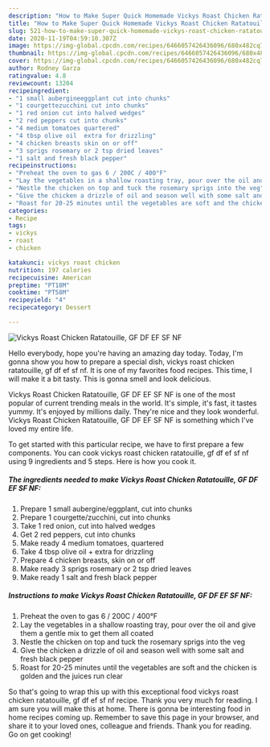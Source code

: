 ```yaml
---
description: "How to Make Super Quick Homemade Vickys Roast Chicken Ratatouille, GF DF EF SF NF"
title: "How to Make Super Quick Homemade Vickys Roast Chicken Ratatouille, GF DF EF SF NF"
slug: 521-how-to-make-super-quick-homemade-vickys-roast-chicken-ratatouille-gf-df-ef-sf-nf
date: 2020-11-19T04:59:10.307Z
image: https://img-global.cpcdn.com/recipes/6466057426436096/680x482cq70/vickys-roast-chicken-ratatouille-gf-df-ef-sf-nf-recipe-main-photo.jpg
thumbnail: https://img-global.cpcdn.com/recipes/6466057426436096/680x482cq70/vickys-roast-chicken-ratatouille-gf-df-ef-sf-nf-recipe-main-photo.jpg
cover: https://img-global.cpcdn.com/recipes/6466057426436096/680x482cq70/vickys-roast-chicken-ratatouille-gf-df-ef-sf-nf-recipe-main-photo.jpg
author: Rodney Garza
ratingvalue: 4.8
reviewcount: 13204
recipeingredient:
- "1 small aubergineeggplant cut into chunks"
- "1 courgettezucchini cut into chunks"
- "1 red onion cut into halved wedges"
- "2 red peppers cut into chunks"
- "4 medium tomatoes quartered"
- "4 tbsp olive oil  extra for drizzling"
- "4 chicken breasts skin on or off"
- "3 sprigs rosemary or 2 tsp dried leaves"
- "1 salt and fresh black pepper"
recipeinstructions:
- "Preheat the oven to gas 6 / 200C / 400°F"
- "Lay the vegetables in a shallow roasting tray, pour over the oil and give them a gentle mix to get them all coated"
- "Nestle the chicken on top and tuck the rosemary sprigs into the veg"
- "Give the chicken a drizzle of oil and season well with some salt and fresh black pepper"
- "Roast for 20-25 minutes until the vegetables are soft and the chicken is golden and the juices run clear"
categories:
- Recipe
tags:
- vickys
- roast
- chicken

katakunci: vickys roast chicken 
nutrition: 197 calories
recipecuisine: American
preptime: "PT18M"
cooktime: "PT58M"
recipeyield: "4"
recipecategory: Dessert

---
```



![Vickys Roast Chicken Ratatouille, GF DF EF SF NF](https://img-global.cpcdn.com/recipes/6466057426436096/680x482cq70/vickys-roast-chicken-ratatouille-gf-df-ef-sf-nf-recipe-main-photo.jpg)

Hello everybody, hope you're having an amazing day today. Today, I'm gonna show you how to prepare a special dish, vickys roast chicken ratatouille, gf df ef sf nf. It is one of my favorites food recipes. This time, I will make it a bit tasty. This is gonna smell and look delicious.

Vickys Roast Chicken Ratatouille, GF DF EF SF NF is one of the most popular of current trending meals in the world. It's simple, it's fast, it tastes yummy. It's enjoyed by millions daily. They're nice and they look wonderful. Vickys Roast Chicken Ratatouille, GF DF EF SF NF is something which I've loved my entire life.




To get started with this particular recipe, we have to first prepare a few components. You can cook vickys roast chicken ratatouille, gf df ef sf nf using 9 ingredients and 5 steps. Here is how you cook it.

<!--inarticleads1-->

##### The ingredients needed to make Vickys Roast Chicken Ratatouille, GF DF EF SF NF:

1. Prepare 1 small aubergine/eggplant, cut into chunks
1. Prepare 1 courgette/zucchini, cut into chunks
1. Take 1 red onion, cut into halved wedges
1. Get 2 red peppers, cut into chunks
1. Make ready 4 medium tomatoes, quartered
1. Take 4 tbsp olive oil + extra for drizzling
1. Prepare 4 chicken breasts, skin on or off
1. Make ready 3 sprigs rosemary or 2 tsp dried leaves
1. Make ready 1 salt and fresh black pepper




<!--inarticleads2-->

##### Instructions to make Vickys Roast Chicken Ratatouille, GF DF EF SF NF:

1. Preheat the oven to gas 6 / 200C / 400°F
1. Lay the vegetables in a shallow roasting tray, pour over the oil and give them a gentle mix to get them all coated
1. Nestle the chicken on top and tuck the rosemary sprigs into the veg
1. Give the chicken a drizzle of oil and season well with some salt and fresh black pepper
1. Roast for 20-25 minutes until the vegetables are soft and the chicken is golden and the juices run clear




So that's going to wrap this up with this exceptional food vickys roast chicken ratatouille, gf df ef sf nf recipe. Thank you very much for reading. I am sure you will make this at home. There is gonna be interesting food in home recipes coming up. Remember to save this page in your browser, and share it to your loved ones, colleague and friends. Thank you for reading. Go on get cooking!
